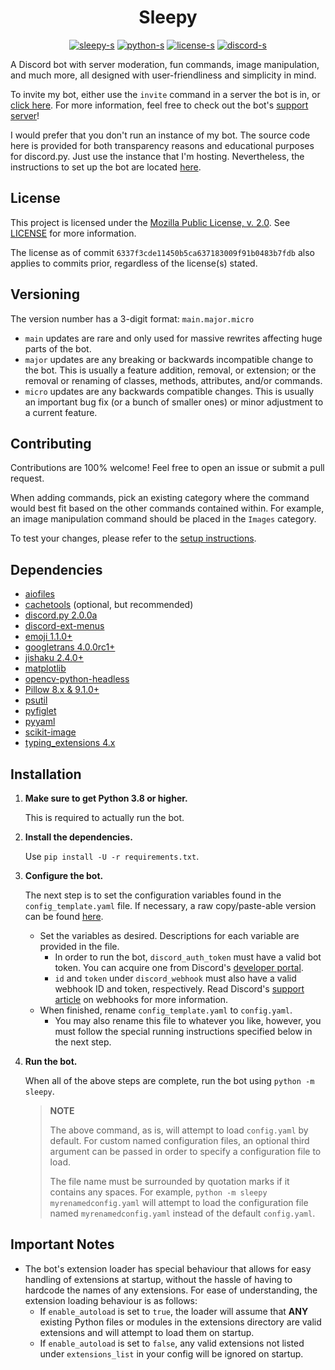 <h1 align="center">Sleepy</h1>

<div align="center">

[sleepy]: https://github.com/HitSyr/Sleepy
[sleepy-s]: https://img.shields.io/github/v/release/HitSyr/Sleepy?color=F0D273&label=version
[python]: https://python.org
[python-s]: https://img.shields.io/badge/python-3.8%2b-blue?logo=python
[license]: https://github.com/HitSyr/Sleepy/blob/master/LICENSE
<!-- Hard-coded because GitHub can't identify the license due to the inclusion of other licenses in the file. -->
[license-s]: https://img.shields.io/badge/license-MPL--2.0-orange
[discord]: https://discord.com/invite/xHgh2Xg
[discord-s]: https://discord.com/api/guilds/495593721371295755/widget.png?style=shield

[![sleepy-s][]][sleepy]
[![python-s][]][python]
[![license-s][]][license]
[![discord-s][]][discord]

</div>

[invite]: https://discord.com/oauth2/authorize?client_id=507754861585235978&scope=bot&permissions=274878295110

A Discord bot with server moderation, fun commands, image manipulation, and much more, all designed with user-friendliness and simplicity in mind.

To invite my bot, either use the `invite` command in a server the bot is in, or [click here][invite]. For more information, feel free to check out the bot's [support server][discord]!

I would prefer that you don't run an instance of my bot. The source code here is provided for both transparency reasons and educational purposes for discord.py. Just use the instance that I'm hosting. Nevertheless, the instructions to set up the bot are located [here](#installation).

## License

This project is licensed under the [Mozilla Public License, v. 2.0](https://mozilla.org/en-US/MPL/2.0/). See [LICENSE][license] for more information.

The license as of commit `6337f3cde11450b5ca637183009f91b0483b7fdb` also applies to commits prior, regardless of the license(s) stated.

## Versioning

The version number has a 3-digit format: `main.major.micro`

* `main` updates are rare and only used for massive rewrites affecting huge parts of the bot.
* `major` updates are any breaking or backwards incompatible change to the bot. This is usually a feature addition, removal, or extension; or the removal or renaming of classes, methods, attributes, and/or commands.
* `micro` updates are any backwards compatible changes. This is usually an important bug fix (or a bunch of smaller ones) or minor adjustment to a current feature.

## Contributing

Contributions are 100% welcome! Feel free to open an issue or submit a pull request.

When adding commands, pick an existing category where the command would best fit based on the other commands contained within. For example, an image manipulation command should be placed in the `Images` category.

To test your changes, please refer to the [setup instructions](#installation).

## Dependencies

* [aiofiles](https://github.com/Tinche/aiofiles)
* [cachetools](https://github.com/tkem/cachetools) (optional, but recommended)
* [discord.py 2.0.0a](https://github.com/Rapptz/discord.py)
* [discord-ext-menus](https://github.com/Rapptz/discord-ext-menus)
* [emoji 1.1.0+](https://github.com/carpedm20/emoji)
* [googletrans 4.0.0rc1+](https://github.com/ssut/py-googletrans)
* [jishaku 2.4.0+](https://github.com/Gorialis/jishaku)
* [matplotlib](https://github.com/matplotlib/matplotlib)
* [opencv-python-headless](https://github.com/opencv/opencv-python)
* [Pillow 8.x & 9.1.0+](https://github.com/python-pillow/Pillow)
* [psutil](https://github.com/giampaolo/psutil)
* [pyfiglet](https://github.com/pwaller/pyfiglet)
* [pyyaml](https://github.com/yaml/pyyaml)
* [scikit-image](https://github.com/scikit-image/scikit-image)
* [typing_extensions 4.x](https://github.com/python/typing_extensions)

## Installation

1. **Make sure to get Python 3.8 or higher.**

    This is required to actually run the bot.

2. **Install the dependencies.**

    Use `pip install -U -r requirements.txt`.

3. **Configure the bot.**

    The next step is to set the configuration variables found in the `config_template.yaml` file. If necessary, a raw copy/paste-able version can be found [here](https://raw.githubusercontent.com/HitSyr/Sleepy/master/config_template.yaml).
    * Set the variables as desired. Descriptions for each variable are provided in the file.
        * In order to run the bot, `discord_auth_token` must have a valid bot token. You can acquire one from Discord's [developer portal](https://discord.com/developers).
        * `id` and `token` under `discord_webhook` must also have a valid webhook ID and token, respectively. Read Discord's [support article](https://support.discord.com/hc/en-us/articles/228383668-Intro-to-Webhooks) on webhooks for more information.
    * When finished, rename `config_template.yaml` to `config.yaml`.
        * You may also rename this file to whatever you like, however, you must follow the special running instructions specified below in the next step.

4. **Run the bot.**

    When all of the above steps are complete, run the bot using `python -m sleepy`.

    > **NOTE**
    >
    > The above command, as is, will attempt to load `config.yaml` by default. For custom named configuration files, an optional third argument can be passed in order to specify a configuration file to load.
    >
    > The file name must be surrounded by quotation marks if it contains any spaces. For example, `python -m sleepy myrenamedconfig.yaml` will attempt to load the configuration file named `myrenamedconfig.yaml` instead of the default `config.yaml`.

## Important Notes

* The bot's extension loader has special behaviour that allows for easy handling of extensions at startup, without the hassle of having to hardcode the names of any extensions. For ease of understanding, the extension loading behaviour is as follows:
  * If `enable_autoload` is set to `true`, the loader will assume that **ANY** existing Python files or modules in the extensions directory are valid extensions and will attempt to load them on startup.
  * If `enable_autoload` is set to `false`, any valid extensions not listed under `extensions_list` in your config will be ignored on startup.
